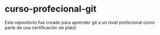 # curso-profecional-git
Este repositorio fue creado para aprender git a un nivel profecional como parte de una certificación de platzi
